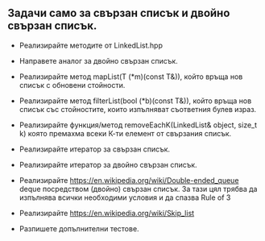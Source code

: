 ## Задачи само за свързан списък и двойно свързан списък.

* Реализирайте методите от LinkedList.hpp
* Направете аналог за двойно свързан списък.
* Реализирайте метод mapList(T (*m)(const T&)), който връща нов списък с обновени стойности.
* Реализирайте метод filterList(bool (*b)(const T&)), който връща нов списък със стойностите, които изпълняват съответния булев израз.
* Реализирайте функция/метод removeEachK(LinkedList& object, size_t k) която премахма всеки К-ти елемент от свързания списък.
* Реализирайте итератор за свързан списък.
* Реализирайте итератор за двойно свързан списък.

* Реализирайте https://en.wikipedia.org/wiki/Double-ended_queue deque посредством (двойно) свързан списък. За тази цял трябва да изпълнява всички необходими условия и да спазва Rule of 3
* Реализирайте https://en.wikipedia.org/wiki/Skip_list

* Разпишете допълнителни тестове.
